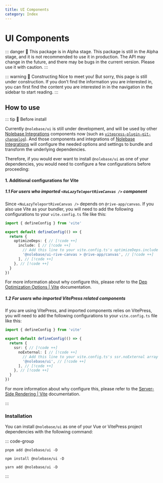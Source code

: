 ```yaml
---
title: UI Components
category: Index
---
```


<script setup>
import { NuButton } from '@nolebase/ui'
</script>

# UI Components <Badge type="danger" text="Alpha" />

::: danger 🛑 This package is in Alpha stage.
This package is still in the Alpha stage, and it is not recommended to use it in production. The API may change in the future, and there may be bugs in the current version. Please use it with caution.
:::

::: warning 🚧 Constructing
Nice to meet you! But sorry, this page is still under construction. If you don’t find the information you are interested in, you can first find the content you are interested in in the navigation in the sidebar to start reading.
:::

## How to use

::: tip 🙋 Before install

Currently `@nolebase/ui` is still under development, and will be used by other [Nolebase Integrations](https://nolebase-integrations.ayaka.io) components now (such as [`vitepress-plugin-git-changelog`](/pages/en/integrations/vitepress-plugin-git-changelog/)). And those components and integrations of [Nolebase Integrations](https://nolebase-integrations.ayaka.io) will configure the needed options and settings to bundle and transform the underlying dependencies.

Therefore, if you would ever want to install `@nolebase/ui` as one of your dependencies, you would need to configure a few configurations before proceeding:

#### 1. Additional configurations for Vite

##### 1.1 For users who imported `<NuLazyTeleportRiveCanvas />` component

Since `<NuLazyTeleportRiveCanvas />` depends on `@rive-app/canvas`. If you also use Vite as your bundler, you will need to add the following configurations to your `vite.config.ts` file like this:

```typescript twoslash
import { defineConfig } from 'vite'

export default defineConfig(() => {
  return {
    optimizeDeps: { // [!code ++]
      include: [ // [!code ++]
        // Add this line to your vite.config.ts's optimizeDeps.include array // [!code ++]
        '@nolebase/ui-rive-canvas > @rive-app/canvas', // [!code ++]
      ], // [!code ++]
    }, // [!code ++]
  }
})
```

For more information about why configure this, please refer to the [Dep Optimization Options | Vite](https://vitejs.dev/config/dep-optimization-options.html#optimizedeps-exclude) documentation.

##### 1.2 For users who imported VitePress related components

If you are using VitePress, and imported components relies on VitePress, you will need to add the following configurations to your `vite.config.ts` file like this:

```typescript twoslash
import { defineConfig } from 'vite'

export default defineConfig(() => {
  return {
    ssr: { // [!code ++]
      noExternal: [ // [!code ++]
        // Add this line to your vite.config.ts's ssr.noExternal array // [!code ++]
        '@nolebase/ui', // [!code ++]
      ], // [!code ++]
    }, // [!code ++]
  }
})
```

For more information about why configure this, please refer to the [Server-Side Rendering | Vite](https://vitejs.dev/guide/ssr.html#ssr-externals) documentation.

:::

### Installation

You can install `@nolebase/ui` as one of your Vue or VitePress project dependencies with the following command:

::: code-group

```shell [pnpm]
pnpm add @nolebase/ui -D
```

```shell [npm]
npm install @nolebase/ui -D
```

```shell [yarn]
yarn add @nolebase/ui -D
```

:::
